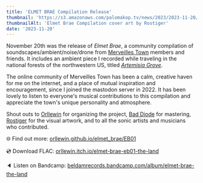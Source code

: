 ```yaml
---
title: 'ELMET BRAE Compilation Release'
thumbnail: 'https://s3.amazonaws.com/palomakop.tv/news/2023/2023-11-20/elmet_brae_1200px.jpg'
thumbnailAlt: 'Elmet Brae Compilation cover art by Rostiger'
date: '2023-11-20'
---
```


<p>
  November 20th was the release of <i>Elmet Brae</i>, a community compilation of soundscapes/ambient/noise/drone from <a href="https://merveilles.town/about" rel="noopener" target="_blank">Merveilles Town</a> members and friends. It includes an ambient piece I recorded while traveling in the national forests of the northwestern US, titled <i><a href="https://beldamrecords.bandcamp.com/track/paloma-kop-artemisia-grove" rel="noopener" target="_blank">Artemisia Grove</a></i>.
  </p>
<p>
  The online community of Merveilles Town has been a calm, creative haven for me on the internet, and a place of mutual inspiration and encouragement, since I joined the mastodon server in 2022. It has been lovely to listen to everyone's musical contributions to this compilation and appreciate the town's unique personality and atmosphere.
  </p>
<p>
  Shout outs to <a href="https://orllewin.github.io/" rel="noopener" target="_blank">Orllewin</a> for organizing the project, <a href="https://badd10de.dev/" rel="noopener" target="_blank">Bad Diode</a> for mastering, <a href="https://nchrs.xyz/index.html" rel="noopener" target="_blank">Rostiger</a> for the visual artwork, and to all the sonic artists and musicians who contributed.

  </p>
<p>
  🌐 Find out more: <a href="https://orllewin.github.io/elmet_brae/EB01/" rel="noopener" target="_blank">orllewin.github.io/elmet_brae/EB01</a>
</p>
<p>
  💿 Download FLAC: <a href="https://orllewin.itch.io/elmet-brae-eb01-the-land" rel="noopener" target="_blank">orllewin.itch.io/elmet-brae-eb01-the-land</a>
</p>
<p>
  🔈 Listen on Bandcamp: <a href="https://beldamrecords.bandcamp.com/album/elmet-brae-the-land" rel="noopener" target="_blank">beldamrecords.bandcamp.com/album/elmet-brae-the-land</a>
</p>
